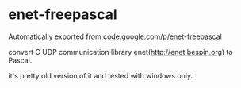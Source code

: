 # enet-freepascal
Automatically exported from code.google.com/p/enet-freepascal

convert C UDP communication library enet(http://enet.bespin.org) to Pascal.

it's pretty old version of it and tested with windows only.
